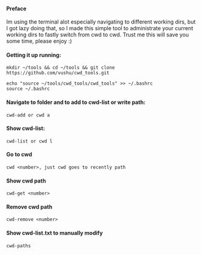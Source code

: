 #### Preface
Im using the terminal alot especially navigating to different working dirs, but I got lazy doing that,
   so I made this simple tool to administrate your current working dirs to fastly switch from cwd to cwd.
   Trust me this will save you some time, please enjoy :)

#### Getting it up running:
   ```
   mkdir ~/tools && cd ~/tools && git clone https://github.com/vushu/cwd_tools.git

   echo "source ~/tools/cwd_tools/cwd_tools" >> ~/.bashrc
   source ~/.bashrc
   ```

#### Navigate to folder and to add to cwd-list or write path:
   ```
   cwd-add or cwd a
   ```
#### Show cwd-list:
   ```
   cwd-list or cwd l
   ```
#### Go to cwd
   ```
   cwd <number>, just cwd goes to recently path
   ```
#### Show cwd path
   ```
   cwd-get <number>
   ```
#### Remove cwd path
   ```
   cwd-remove <number>
   ```
#### Show cwd-list.txt to manually modify
   ```
   cwd-paths
   ```



